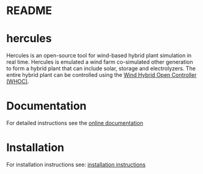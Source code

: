 # README

# hercules
Hercules is an open-source tool for wind-based hybrid plant simulation in real time. Hercules is emulated a wind farm co-simulated other generation to form a hybrid plant that can include solar, storage and electrolyzers. The entire hybrid plant can be controlled using the [Wind Hybrid Open Controller (WHOC)](https://github.com/nrel/wind-hybrid-open-controller).

# Documentation

For detailed instructions see the [online documentation](https://nrel.github.io/hercules/intro.html)

# Installation

For installation instructions see: [installation instructions](https://nrel.github.io/hercules/install_instructions.html)
